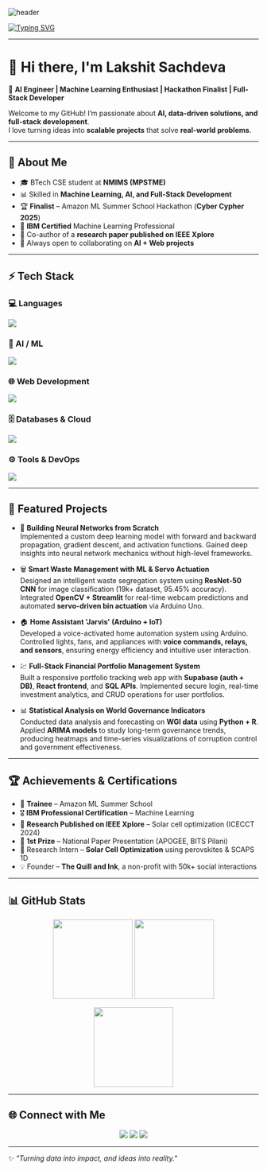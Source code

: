 ![header](https://capsule-render.vercel.app/api?type=waving&color=0:38C2FF,100:6F00FF&height=200&section=header&text=Lakshit%20Sachdeva&fontSize=50&fontColor=ffffff&animation=twinkling&fontAlignY=35)

[![Typing SVG](https://readme-typing-svg.herokuapp.com?font=Fira+Code&size=22&pause=1000&color=38C2FF&width=700&lines=AI+Engineer+%7C+Machine+Learning+Enthusiast+%7C+Full-Stack+Developer;Hackathon+Finalist+%7C+IBM+Certified+ML+Professional;Building+AI+%2B+Web+Solutions+that+Make+an+Impact)](https://git.io/typing-svg)

---

# 👋 Hi there, I'm Lakshit Sachdeva  

🚀 **AI Engineer | Machine Learning Enthusiast | Hackathon Finalist | Full-Stack Developer**  

Welcome to my GitHub! I’m passionate about **AI, data-driven solutions, and full-stack development**.  
I love turning ideas into **scalable projects** that solve **real-world problems**.  

---

## 🌟 About Me  
- 🎓 BTech CSE student at **NMIMS (MPSTME)**  
- 📊 Skilled in **Machine Learning, AI, and Full-Stack Development**  
- 🏆 **Finalist** – Amazon ML Summer School Hackathon (**Cyber Cypher 2025**)  
- 💼 **IBM Certified** Machine Learning Professional  
- 📑 Co-author of a **research paper published on IEEE Xplore**  
- 🤝 Always open to collaborating on **AI + Web projects**  

---

## ⚡ Tech Stack  

<p align="center">
  
### 💻 Languages  
<img src="https://skillicons.dev/icons?i=python,cpp,java,javascript,typescript,r,html,css,sql" />

### 🤖 AI / ML  
<img src="https://skillicons.dev/icons?i=py,tensorflow,pytorch,sklearn,numpy,pandas,opencv" />

### 🌐 Web Development  
<img src="https://skillicons.dev/icons?i=react,nextjs,nodejs,express,tailwind,supabase,streamlit,flask" />

### 🗄️ Databases & Cloud  
<img src="https://skillicons.dev/icons?i=mysql,postgresql,mongodb,firebase,vercel,aws,gcp" />

### ⚙️ Tools & DevOps  
<img src="https://skillicons.dev/icons?i=git,github,docker,linux,vscode,postman,figma" />

</p>

---

## 📌 Featured Projects  

- 🧠 **Building Neural Networks from Scratch**  
  Implemented a custom deep learning model with forward and backward propagation, gradient descent, and activation functions. Gained deep insights into neural network mechanics without high-level frameworks.  

- 🗑️ **Smart Waste Management with ML & Servo Actuation**  
  Designed an intelligent waste segregation system using **ResNet-50 CNN** for image classification (19k+ dataset, 95.45% accuracy). Integrated **OpenCV + Streamlit** for real-time webcam predictions and automated **servo-driven bin actuation** via Arduino Uno.  

- 🏠 **Home Assistant 'Jarvis' (Arduino + IoT)**  
  Developed a voice-activated home automation system using Arduino. Controlled lights, fans, and appliances with **voice commands, relays, and sensors**, ensuring energy efficiency and intuitive user interaction.  

- 💹 **Full-Stack Financial Portfolio Management System**  
  Built a responsive portfolio tracking web app with **Supabase (auth + DB)**, **React frontend**, and **SQL APIs**. Implemented secure login, real-time investment analytics, and CRUD operations for user portfolios.  

- 📊 **Statistical Analysis on World Governance Indicators**  
  Conducted data analysis and forecasting on **WGI data** using **Python + R**. Applied **ARIMA models** to study long-term governance trends, producing heatmaps and time-series visualizations of corruption control and government effectiveness.  

---

## 🏆 Achievements & Certifications  
- 🏅 **Trainee** – Amazon ML Summer School
- 🎖️ **IBM Professional Certification** – Machine Learning  
- 📑 **Research Published on IEEE Xplore** – Solar cell optimization (ICECCT 2024)  
- 🥇 **1st Prize** – National Paper Presentation (APOGEE, BITS Pilani)  
- 🧪 Research Intern – **Solar Cell Optimization** using perovskites & SCAPS 1D  
- 💡 Founder – **The Quill and Ink**, a non-profit with 50k+ social interactions  

---

## 📊 GitHub Stats  

<p align="center">
  <img src="https://github-readme-stats.vercel.app/api?username=lakshitsachdeva&show_icons=true&theme=tokyonight&hide_border=true" height="160"/>
  <img src="https://github-readme-streak-stats.herokuapp.com/?user=lakshitsachdeva&theme=tokyonight&hide_border=true" height="160"/>
</p>  

<p align="center">
  <img src="https://github-readme-stats.vercel.app/api/top-langs/?username=lakshitsachdeva&layout=compact&theme=tokyonight&hide_border=true" height="160"/>
</p>  

---

## 🌐 Connect with Me  

<p align="center">
  <a href="https://www.linkedin.com/in/lakshitsachdeva/"><img src="https://img.shields.io/badge/LinkedIn-0A66C2?style=for-the-badge&logo=linkedin&logoColor=white"/></a>
  <a href="mailto:lakshits.official@gmail.com"><img src="https://img.shields.io/badge/Gmail-D14836?style=for-the-badge&logo=gmail&logoColor=white"/></a>
  <a href="https://github.com/lakshitsachdeva"><img src="https://img.shields.io/badge/GitHub-181717?style=for-the-badge&logo=github&logoColor=white"/></a>
</p>  

---

✨ *"Turning data into impact, and ideas into reality."*  
